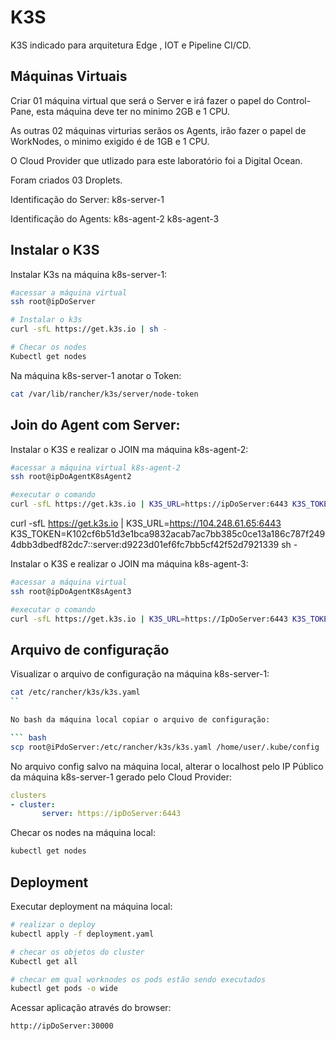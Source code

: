 # K3S

K3S indicado para arquitetura Edge , IOT e Pipeline CI/CD.


## Máquinas Virtuais
Criar 01 máquina virtual que será o Server e irá fazer o papel do Control-Pane, esta máquina deve ter no minimo 2GB e 1 CPU.

As outras 02 máquinas virturias serãos os Agents, irão fazer o papel de WorkNodes, o minimo exigido é de 1GB e 1 CPU.

O Cloud Provider que utlizado para este laboratório foi a Digital Ocean.

Foram criados 03 Droplets.

Identificação do Server:
k8s-server-1

Identificação do Agents:
k8s-agent-2
k8s-agent-3


## Instalar o K3S

Instalar K3s na máquina k8s-server-1:
``` bash
#acessar a máquina virtual
ssh root@ipDoServer

# Instalar o k3s
curl -sfL https://get.k3s.io | sh -

# Checar os nodes
Kubectl get nodes
```

Na máquina k8s-server-1 anotar o Token:
``` bash
cat /var/lib/rancher/k3s/server/node-token
```

## Join do Agent com Server:


Instalar o K3S e realizar o JOIN ma máquina k8s-agent-2:

``` bash
#acessar a máquina virtual k8s-agent-2
ssh root@ipDoAgentK8sAgent2

#executar o comando
curl -sfL https://get.k3s.io | K3S_URL=https://ipDoServer:6443 K3S_TOKEN=TOKEN sh -
```

curl -sfL https://get.k3s.io | K3S_URL=https://104.248.61.65:6443 K3S_TOKEN=K102cf6b51d3e1bca9832acab7ac7bb385c0ce13a186c787f2494dbb3dbedf82dc7::server:d9223d01ef6fc7bb5cf42f52d7921339 sh -

Instalar o K3S e realizar o JOIN ma máquina k8s-agent-3:

``` bash
#acessar a máquina virtual
ssh root@ipDoAgentK8sAgent3

#executar o comando
curl -sfL https://get.k3s.io | K3S_URL=https://IpDoServer:6443 K3S_TOKEN=TOKEN sh -
```

## Arquivo de configuração

Visualizar o arquivo de configuração na máquina k8s-server-1:
``` bash
cat /etc/rancher/k3s/k3s.yaml
``

No bash da máquina local copiar o arquivo de configuração:

``` bash
scp root@iPdoServer:/etc/rancher/k3s/k3s.yaml /home/user/.kube/config
```

No arquivo config salvo na máquina local, alterar o localhost pelo IP Público da máquina k8s-server-1 gerado pelo Cloud Provider:

``` yaml
clusters
- cluster:
       server: https://ipDoServer:6443
```

Checar os nodes na máquina local:
``` bash
kubectl get nodes
```


## Deployment

Executar deployment na máquina local:

``` bash
# realizar o deploy
kubectl apply -f deployment.yaml 

# checar os objetos do cluster
Kubectl get all

# checar em qual worknodes os pods estão sendo executados
kubectl get pods -o wide
```

Acessar aplicação através do browser:

```
http://ipDoServer:30000
```
